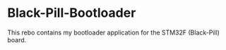 # Black-Pill-Bootloader
This rebo contains my bootloader application for the STM32F (Black-Pill) board.
